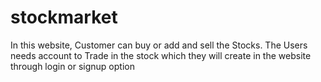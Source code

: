 # stockmarket
In this website, Customer can buy or add and sell the Stocks. The Users needs account to Trade in the stock which they will create in the website through login or signup option 
